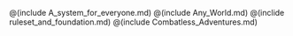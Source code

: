 
@(include A_system_for_everyone.md)
@(include Any_World.md)
@(inclide ruleset_and_foundation.md)
@(include Combatless_Adventures.md)

